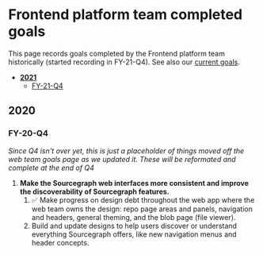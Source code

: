 # Frontend platform team completed goals

This page records goals completed by the Frontend platform team historically (started recording in FY-21-Q4). See also our [current goals](../../../company/strategy/enablement/frontend-platform/index.md).

- [**2021**](#2020)
  - [FY-21-Q4](#FY-20-Q4)

## 2020

### FY-20-Q4

_Since Q4 isn't over yet, this is just a placeholder of things moved off the web team goals page as we updated it. These will be reformated and complete at the end of Q4_

1. **Make the Sourcegraph web interfaces more consistent and improve the discoverability of Sourcegraph features.**
   1. ✅ Make progress on design debt throughout the web app where the web team owns the design: repo page areas and panels, navigation and headers, general theming, and the blob page (file viewer).
   1. Build and update designs to help users discover or understand everything Sourcegraph offers, like new navigation menus and header concepts.
